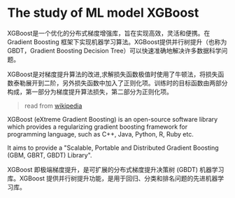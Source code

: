 # The study of ML model XGBoost

XGBoost是一个优化的分布式梯度增强库，旨在实现高效，灵活和便携。在 Gradient Boosting 框架下实现机器学习算法。XGBoost提供并行树提升（也称为GBDT，Gradient Boosting Decision Tree）可以快速准确地解决许多数据科学问题。

XGBoost是对梯度提升算法的改进,求解损失函数极值时使用了牛顿法，将损失函数泰勒展开到二阶，另外损失函数中加入了正则化项。训练时的目标函数由两部分构成，第一部分为梯度提升算法损失，第二部分为正则化项。

> read from [wikipedia](https://en.wikipedia.org/wiki/XGBoost)

XGBoost (eXtreme Gradient Boosting) is an open-source software library which provides a regularizing gradient boosting framework for programming language, such as C++, Java, Python, R, Ruby etc.

It aims to provide a "Scalable, Portable and Distributed Gradient Boosting (GBM, GBRT, GBDT) Library".

XGBoost 即极端梯度提升，是可扩展的分布式梯度提升决策树 (GBDT) 机器学习库。XGBoost 提供并行树提升功能，是用于回归、分类和排名问题的先进机器学习库。

